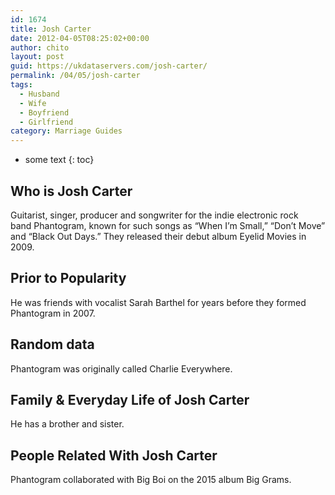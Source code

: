 ```yaml
---
id: 1674
title: Josh Carter
date: 2012-04-05T08:25:02+00:00
author: chito
layout: post
guid: https://ukdataservers.com/josh-carter/
permalink: /04/05/josh-carter
tags:
  - Husband
  - Wife
  - Boyfriend
  - Girlfriend
category: Marriage Guides
---
```


* some text
{: toc}
          
          
## Who is  Josh Carter
                  
                  
                  
Guitarist, singer, producer and songwriter for the indie electronic rock band Phantogram, known for such songs as &#8220;When I&#8217;m Small,&#8221; &#8220;Don&#8217;t Move&#8221; and &#8220;Black Out Days.&#8221; They released their debut album Eyelid Movies in 2009.
                  
                
                
                
## Prior to Popularity 
                  
                  
                  
He was friends with vocalist Sarah Barthel for years before they formed Phantogram in 2007.
                  
                
                
                
## Random data 
                  
                  
                  
Phantogram was originally called Charlie Everywhere.
                  
                
                
                
## Family & Everyday Life of Josh Carter
                  
                  
                  
He has a brother and sister.
                  
                
                
                
## People Related With  Josh Carter
                  
                  
                  
Phantogram collaborated with Big Boi on the 2015 album Big Grams.
                  
                
              
            
          
          
          
    
    
  
